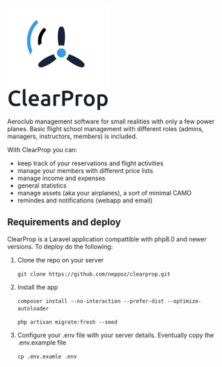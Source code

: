 ![alt text](https://github.com/neppoz/clearprop/blob/master/public/images/ClearProp_textdown.svg)

Aeroclub management software for small realities with only a few power planes. Basic flight school management with different roles (admins, managers, instructors, members) is included.

With ClearProp you can: 

- keep track of your reservations and flight activities
- manage your members with different price lists
- manage income and expenses
- general statistics
- manage assets (aka your airplanes), a sort of minimal CAMO
- remindes and notifications (webapp and email)

## Requirements and deploy
ClearProp is a Laravel application compattible with php8.0 and newer versions. To deploy do the following:

1. Clone the repo on your server

    `git clone https://github.com/neppoz/clearprop.git`

2. Install the app

    `composer install --no-interaction --prefer-dist --optimize-autoloader`

    `php artisan migrate:fresh --seed`

3. Configure your .env file with your server details. Eventually copy the .env.example file

    `cp .env.examle .env`
